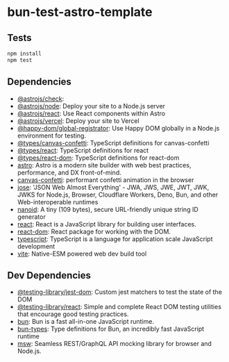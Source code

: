 # bun-test-astro-template




## Tests

```sh
npm install
npm test
```

## Dependencies

- [@astrojs/check](https://ghub.io/@astrojs/check): 
- [@astrojs/node](https://ghub.io/@astrojs/node): Deploy your site to a Node.js server
- [@astrojs/react](https://ghub.io/@astrojs/react): Use React components within Astro
- [@astrojs/vercel](https://ghub.io/@astrojs/vercel): Deploy your site to Vercel
- [@happy-dom/global-registrator](https://ghub.io/@happy-dom/global-registrator): Use Happy DOM globally in a Node.js environment for testing.
- [@types/canvas-confetti](https://ghub.io/@types/canvas-confetti): TypeScript definitions for canvas-confetti
- [@types/react](https://ghub.io/@types/react): TypeScript definitions for react
- [@types/react-dom](https://ghub.io/@types/react-dom): TypeScript definitions for react-dom
- [astro](https://ghub.io/astro): Astro is a modern site builder with web best practices, performance, and DX front-of-mind.
- [canvas-confetti](https://ghub.io/canvas-confetti): performant confetti animation in the browser
- [jose](https://ghub.io/jose): &#39;JSON Web Almost Everything&#39; - JWA, JWS, JWE, JWT, JWK, JWKS for Node.js, Browser, Cloudflare Workers, Deno, Bun, and other Web-interoperable runtimes
- [nanoid](https://ghub.io/nanoid): A tiny (109 bytes), secure URL-friendly unique string ID generator
- [react](https://ghub.io/react): React is a JavaScript library for building user interfaces.
- [react-dom](https://ghub.io/react-dom): React package for working with the DOM.
- [typescript](https://ghub.io/typescript): TypeScript is a language for application scale JavaScript development
- [vite](https://ghub.io/vite): Native-ESM powered web dev build tool

## Dev Dependencies

- [@testing-library/jest-dom](https://ghub.io/@testing-library/jest-dom): Custom jest matchers to test the state of the DOM
- [@testing-library/react](https://ghub.io/@testing-library/react): Simple and complete React DOM testing utilities that encourage good testing practices.
- [bun](https://ghub.io/bun): Bun is a fast all-in-one JavaScript runtime.
- [bun-types](https://ghub.io/bun-types): Type definitions for Bun, an incredibly fast JavaScript runtime
- [msw](https://ghub.io/msw): Seamless REST/GraphQL API mocking library for browser and Node.js.

